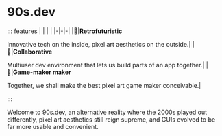 # 90s.dev

::: features
| | | |
|-|-|-|
|🧪|**Retrofuturistic**<p>Innovative tech on the inside, pixel art aesthetics on the outside.|
|🤝|**Collaborative**<p>Multiuser dev environment that lets us build parts of an app together.|
|🔨|**Game-maker maker**<p>Together, we shall make the best pixel art game maker conceivable.|

:::

Welcome to 90s.dev, an alternative reality where
the 2000s played out differently, pixel art aesthetics still reign supreme,
and GUIs evolved to be far more usable and convenient.
